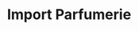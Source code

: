 ---
title: "Import Parfumerie"
url: /basel/import-parfumerie-st-jakobs-strasse/
shop: Parfümerie
---